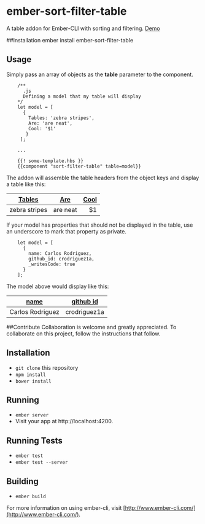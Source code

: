 # ember-sort-filter-table

A table addon for Ember-CLI with sorting and filtering. [Demo](http://demos.evolutionaryapps.com/EmberSortFilterTable/)

##Installation
		ember install ember-sort-filter-table

## Usage

Simply pass an array of objects as the **table** parameter to the component. 

		/**
		  .js
		  Defining a model that my table will display
		*/
		let model = [
		  { 
		    Tables: 'zebra stripes', 
		    Are: 'are neat', 
		    Cool: '$1' 
		   } 
		 ];
		
		...
		
		{{! some-template.hbs }}
		{{component "sort-filter-table" table=model}}
		
The addon will assemble the table headers from the object keys and display a table like this:

| [Tables](#)        | [Are](#)           | [Cool](#) |
| ------------- |:-------------:| -----:|
| zebra stripes | are neat      |    $1 |

If your model has properties that should not be displayed in the table, use an underscore to mark that property as private.

		let model = [
		  { 
		    name: Carlos Rodriguez,
		    github_id: crodriguez1a,
		    _writesCode: true
		  }
		];
		
The model above would display like this:
		
| [name](#)        | [github id](#)           |
| ------------- |:-------------:| 
| Carlos Rodriguez | crodriguez1a      | 

##Contribute
Collaboration is welcome and greatly appreciated. To collaborate on this project, follow the instructions that follow.

## Installation

* `git clone` this repository
* `npm install`
* `bower install`

## Running

* `ember server`
* Visit your app at http://localhost:4200.

## Running Tests

* `ember test`
* `ember test --server`

## Building

* `ember build`

For more information on using ember-cli, visit [http://www.ember-cli.com/](http://www.ember-cli.com/).
